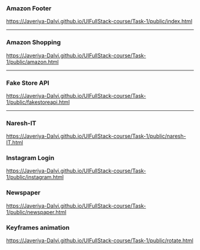 ### Amazon Footer
https://Javeriya-Dalvi.github.io/UIFullStack-course/Task-1/public/index.html
<hr>

### Amazon Shopping
https://Javeriya-Dalvi.github.io/UIFullStack-course/Task-1/public/amazon.html
<hr>

### Fake Store API

https://Javeriya-Dalvi.github.io/UIFullStack-course/Task-1/public/fakestoreapi.html
<hr>

### Naresh-IT
https://Javeriya-Dalvi.github.io/UIFullStack-course/Task-1/public/naresh-IT.html

### Instagram Login
https://Javeriya-Dalvi.github.io/UIFullStack-course/Task-1/public/instagram.html

### Newspaper
https://Javeriya-Dalvi.github.io/UIFullStack-course/Task-1/public/newspaper.html

### Keyframes animation
https://Javeriya-Dalvi.github.io/UIFullStack-course/Task-1/public/rotate.html
